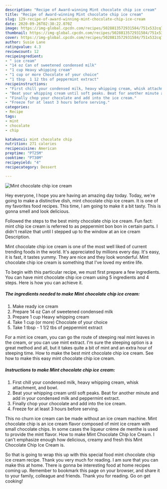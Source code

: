 ```yaml
---
description: "Recipe of Award-winning Mint chocolate chip ice cream"
title: "Recipe of Award-winning Mint chocolate chip ice cream"
slug: 129-recipe-of-award-winning-mint-chocolate-chip-ice-cream
date: 2020-09-26T02:38:22.070Z
image: https://img-global.cpcdn.com/recipes/5028813572931584/751x532cq70/mint-chocolate-chip-ice-cream-recipe-main-photo.jpg
thumbnail: https://img-global.cpcdn.com/recipes/5028813572931584/751x532cq70/mint-chocolate-chip-ice-cream-recipe-main-photo.jpg
cover: https://img-global.cpcdn.com/recipes/5028813572931584/751x532cq70/mint-chocolate-chip-ice-cream-recipe-main-photo.jpg
author: Susie Lane
ratingvalue: 4.3
reviewcount: 12
recipeingredient:
- " ice cream"
- "14 oz Can of sweetened condensed milk"
- "1 cup Heavy whipping cream"
- "1 cup or more Chocolate of your choice"
- "1 tbsp  1 12 tbs of peppermint extract"
recipeinstructions:
- "First chill your condensed milk, heavy whipping cream, whisk attachment, and bowl."
- "Beat your whipping cream until soft peaks. Beat for another minute and add in your condensed milk and peppermint extract."
- "Finally chop your chocolate and add into the ice cream."
- "Freeze for at least 3 hours before serving."
categories:
- Recipe
tags:
- mint
- chocolate
- chip

katakunci: mint chocolate chip 
nutrition: 271 calories
recipecuisine: American
preptime: "PT25M"
cooktime: "PT30M"
recipeyield: "4"
recipecategory: Dessert

---
```



![Mint chocolate chip ice cream](https://img-global.cpcdn.com/recipes/5028813572931584/751x532cq70/mint-chocolate-chip-ice-cream-recipe-main-photo.jpg)

Hey everyone, I hope you are having an amazing day today. Today, we're going to make a distinctive dish, mint chocolate chip ice cream. It is one of my favorites food recipes. This time, I am going to make it a bit tasty. This is gonna smell and look delicious.

Followed the steps to the best minty chocolate chip ice cream. Fun fact: mint chip ice cream is referred to as peppermint bon bon in certain parts. I didn&#39;t realize that until I stepped up to the window at an ice cream Description.

Mint chocolate chip ice cream is one of the most well liked of current trending foods in the world. It's appreciated by millions every day. It's easy, it is fast, it tastes yummy. They are nice and they look wonderful. Mint chocolate chip ice cream is something that I've loved my entire life.


To begin with this particular recipe, we must first prepare a few ingredients. You can have mint chocolate chip ice cream using 5 ingredients and 4 steps. Here is how you can achieve it.

##### The ingredients needed to make Mint chocolate chip ice cream:

1. Make ready  ice cream
1. Prepare 14 oz Can of sweetened condensed milk
1. Prepare 1 cup Heavy whipping cream
1. Take 1 cup (or more) Chocolate of your choice
1. Take 1 tbsp - 1 1/2 tbs of peppermint extract


For a mint ice cream, you can go the route of steeping real mint leaves in the cream, or you can use mint extract. I&#39;m sure the steeping option is a great method and all, but it takes quite a bit of mint and an extra hour of steeping time. How to make the best mint chocolate chip ice cream. See how to make this easy mint chocolate chip ice cream. 

##### Instructions to make Mint chocolate chip ice cream:

1. First chill your condensed milk, heavy whipping cream, whisk attachment, and bowl.
1. Beat your whipping cream until soft peaks. Beat for another minute and add in your condensed milk and peppermint extract.
1. Finally chop your chocolate and add into the ice cream.
1. Freeze for at least 3 hours before serving.


This no churn ice cream can be made without an ice cream machine. Mint chocolate chip is an ice cream flavor composed of mint ice cream with small chocolate chips. In some cases the liqueur crème de menthe is used to provide the mint flavor. How to make Mint Chocolate Chip Ice Cream. I can&#39;t emphasize enough how delicious, creamy and fresh this Mint Chocolate Chip Ice Cream is. 

So that is going to wrap this up with this special food mint chocolate chip ice cream recipe. Thank you very much for reading. I am sure that you can make this at home. There is gonna be interesting food at home recipes coming up. Remember to bookmark this page on your browser, and share it to your family, colleague and friends. Thank you for reading. Go on get cooking!
